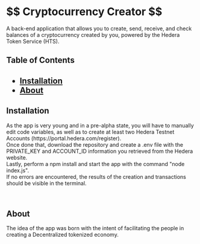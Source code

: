 <h1 id="title">$$ Cryptocurrency Creator $$</h1>


<p>A back-end application that allows you to create, send, receive, and check balances of a cryptocurrency created by you, powered by the Hedera Token Service (HTS).</p>


<h2>Table of Contents<h2>
  
* [Installation](#Installation)
* [About](#about)


<h2 id="installation">Installation</h2>


<p>As the app is very young and in a pre-alpha state, you will have to manually edit code variables, as well as to create at least two Hedera Testnet Accounts (https://portal.hedera.com/register).</br>
Once done that, download the repository and create a .env file with the PRIVATE_KEY and ACCOUNT_ID information you retrieved from the Hedera website. </br>
Lastly, perform a npm install and start the app with the command "node index.js".</br>
If no errors are encountered, the results of the creation and transactions should be visible in the terminal.  <p>

<p>&nbsp</p>


<h2 id="about">About</h2>


<p>The idea of the app was born with the intent of facilitating the people in creating a Decentralized tokenized economy.<p>

<p>&nbsp</p>
